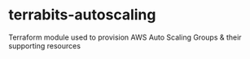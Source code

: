 # terrabits-autoscaling
Terraform module used to provision AWS Auto Scaling Groups &amp; their supporting resources
